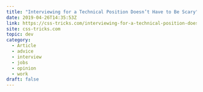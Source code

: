 ```yaml
---
title: "Interviewing for a Technical Position Doesn’t Have to Be Scary"
date: 2019-04-26T14:35:53Z
link: https://css-tricks.com/interviewing-for-a-technical-position-doesnt-have-to-be-scary/
site: css-tricks.com
topic: dev
category:
  - Article
  - advice
  - interview
  - jobs
  - opinion
  - work
draft: false
---
```

